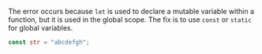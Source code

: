 The error occurs because `let` is used to declare a mutable variable within a function, but it is used in the global scope. The fix is to use `const` or `static` for global variables.

```rust
const str = "abcdefgh";
```
